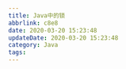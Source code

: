 ```yaml
---
title: Java中的锁
abbrlink: c8e8
date: 2020-03-20 15:23:48
updateDate: 2020-03-20 15:23:48
category: Java
tags:
---
```

